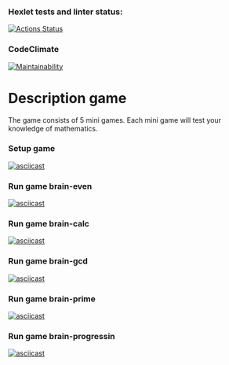 ### Hexlet tests and linter status:
[![Actions Status](https://github.com/vital0101/frontend-project-44/workflows/hexlet-check/badge.svg)](https://github.com/vital0101/frontend-project-44/actions)

### CodeClimate
[![Maintainability](https://api.codeclimate.com/v1/badges/65b91596687e1ccd8854/maintainability)](https://codeclimate.com/github/vital0101/frontend-project-44/maintainability)

# Description game
The game consists of 5 mini games.
Each mini game will test your knowledge of mathematics.

### Setup game
[![asciicast](https://asciinema.org/a/564140.svg)](https://asciinema.org/a/564140)

### Run game brain-even
[![asciicast](https://asciinema.org/a/564109.svg)](https://asciinema.org/a/564109)

### Run game brain-calc
[![asciicast](https://asciinema.org/a/ryh5KR52DbhFOjhxH6LG3E2aN.svg)](https://asciinema.org/a/ryh5KR52DbhFOjhxH6LG3E2aN)

### Run game brain-gcd
[![asciicast](https://asciinema.org/a/564146.svg)](https://asciinema.org/a/564146)

### Run game brain-prime
[![asciicast](https://asciinema.org/a/564147.svg)](https://asciinema.org/a/564147)

### Run game brain-progressin
[![asciicast](https://asciinema.org/a/564152.svg)](https://asciinema.org/a/564152)